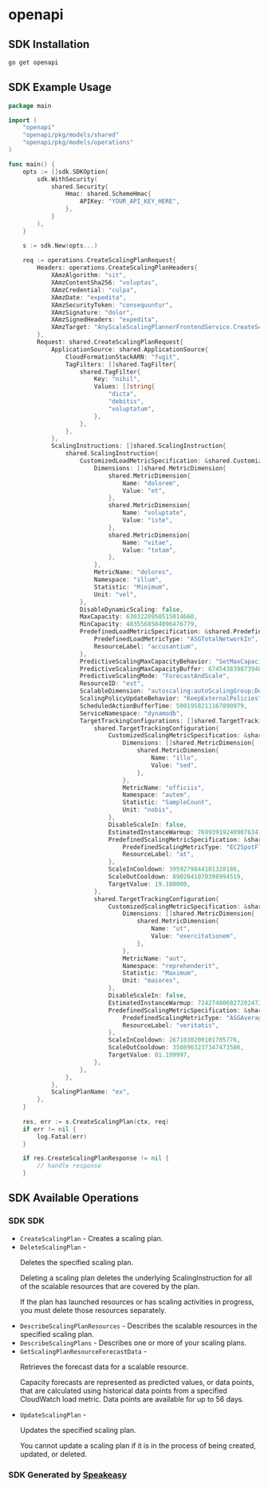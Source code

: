 # openapi

<!-- Start SDK Installation -->
## SDK Installation

```bash
go get openapi
```
<!-- End SDK Installation -->

## SDK Example Usage
<!-- Start SDK Example Usage -->
```go
package main

import (
    "openapi"
    "openapi/pkg/models/shared"
    "openapi/pkg/models/operations"
)

func main() {
    opts := []sdk.SDKOption{
        sdk.WithSecurity(
            shared.Security{
                Hmac: shared.SchemeHmac{
                    APIKey: "YOUR_API_KEY_HERE",
                },
            }
        ),
    }

    s := sdk.New(opts...)
    
    req := operations.CreateScalingPlanRequest{
        Headers: operations.CreateScalingPlanHeaders{
            XAmzAlgorithm: "sit",
            XAmzContentSha256: "voluptas",
            XAmzCredential: "culpa",
            XAmzDate: "expedita",
            XAmzSecurityToken: "consequuntur",
            XAmzSignature: "dolor",
            XAmzSignedHeaders: "expedita",
            XAmzTarget: "AnyScaleScalingPlannerFrontendService.CreateScalingPlan",
        },
        Request: shared.CreateScalingPlanRequest{
            ApplicationSource: shared.ApplicationSource{
                CloudFormationStackARN: "fugit",
                TagFilters: []shared.TagFilter{
                    shared.TagFilter{
                        Key: "nihil",
                        Values: []string{
                            "dicta",
                            "debitis",
                            "voluptatum",
                        },
                    },
                },
            },
            ScalingInstructions: []shared.ScalingInstruction{
                shared.ScalingInstruction{
                    CustomizedLoadMetricSpecification: &shared.CustomizedLoadMetricSpecification{
                        Dimensions: []shared.MetricDimension{
                            shared.MetricDimension{
                                Name: "dolorem",
                                Value: "et",
                            },
                            shared.MetricDimension{
                                Name: "voluptate",
                                Value: "iste",
                            },
                            shared.MetricDimension{
                                Name: "vitae",
                                Value: "totam",
                            },
                        },
                        MetricName: "dolores",
                        Namespace: "illum",
                        Statistic: "Minimum",
                        Unit: "vel",
                    },
                    DisableDynamicScaling: false,
                    MaxCapacity: 6303220950515014660,
                    MinCapacity: 4035568504096476779,
                    PredefinedLoadMetricSpecification: &shared.PredefinedLoadMetricSpecification{
                        PredefinedLoadMetricType: "ASGTotalNetworkIn",
                        ResourceLabel: "accusantium",
                    },
                    PredictiveScalingMaxCapacityBehavior: "SetMaxCapacityAboveForecastCapacity",
                    PredictiveScalingMaxCapacityBuffer: 6745438398739480977,
                    PredictiveScalingMode: "ForecastAndScale",
                    ResourceID: "est",
                    ScalableDimension: "autoscaling:autoScalingGroup:DesiredCapacity",
                    ScalingPolicyUpdateBehavior: "KeepExternalPolicies",
                    ScheduledActionBufferTime: 5001958211167890979,
                    ServiceNamespace: "dynamodb",
                    TargetTrackingConfigurations: []shared.TargetTrackingConfiguration{
                        shared.TargetTrackingConfiguration{
                            CustomizedScalingMetricSpecification: &shared.CustomizedScalingMetricSpecification{
                                Dimensions: []shared.MetricDimension{
                                    shared.MetricDimension{
                                        Name: "illo",
                                        Value: "sed",
                                    },
                                },
                                MetricName: "officiis",
                                Namespace: "autem",
                                Statistic: "SampleCount",
                                Unit: "nobis",
                            },
                            DisableScaleIn: false,
                            EstimatedInstanceWarmup: 7699391924090763411,
                            PredefinedScalingMetricSpecification: &shared.PredefinedScalingMetricSpecification{
                                PredefinedScalingMetricType: "EC2SpotFleetRequestAverageCPUUtilization",
                                ResourceLabel: "at",
                            },
                            ScaleInCooldown: 3959279844101328186,
                            ScaleOutCooldown: 8902041070398994519,
                            TargetValue: 19.100000,
                        },
                        shared.TargetTrackingConfiguration{
                            CustomizedScalingMetricSpecification: &shared.CustomizedScalingMetricSpecification{
                                Dimensions: []shared.MetricDimension{
                                    shared.MetricDimension{
                                        Name: "ut",
                                        Value: "exercitationem",
                                    },
                                },
                                MetricName: "aut",
                                Namespace: "reprehenderit",
                                Statistic: "Maximum",
                                Unit: "maiores",
                            },
                            DisableScaleIn: false,
                            EstimatedInstanceWarmup: 7242748068272024738,
                            PredefinedScalingMetricSpecification: &shared.PredefinedScalingMetricSpecification{
                                PredefinedScalingMetricType: "ASGAverageNetworkOut",
                                ResourceLabel: "veritatis",
                            },
                            ScaleInCooldown: 2671030200101705776,
                            ScaleOutCooldown: 3508963237347473586,
                            TargetValue: 81.199997,
                        },
                    },
                },
            },
            ScalingPlanName: "ex",
        },
    }
    
    res, err := s.CreateScalingPlan(ctx, req)
    if err != nil {
        log.Fatal(err)
    }

    if res.CreateScalingPlanResponse != nil {
        // handle response
    }
```
<!-- End SDK Example Usage -->

<!-- Start SDK Available Operations -->
## SDK Available Operations

### SDK SDK

* `CreateScalingPlan` - Creates a scaling plan. 
* `DeleteScalingPlan` - <p>Deletes the specified scaling plan.</p> <p>Deleting a scaling plan deletes the underlying <a>ScalingInstruction</a> for all of the scalable resources that are covered by the plan.</p> <p>If the plan has launched resources or has scaling activities in progress, you must delete those resources separately.</p>
* `DescribeScalingPlanResources` - Describes the scalable resources in the specified scaling plan.
* `DescribeScalingPlans` - Describes one or more of your scaling plans.
* `GetScalingPlanResourceForecastData` - <p>Retrieves the forecast data for a scalable resource.</p> <p>Capacity forecasts are represented as predicted values, or data points, that are calculated using historical data points from a specified CloudWatch load metric. Data points are available for up to 56 days. </p>
* `UpdateScalingPlan` - <p>Updates the specified scaling plan.</p> <p>You cannot update a scaling plan if it is in the process of being created, updated, or deleted.</p>

<!-- End SDK Available Operations -->

### SDK Generated by [Speakeasy](https://docs.speakeasyapi.dev/docs/using-speakeasy/client-sdks)
